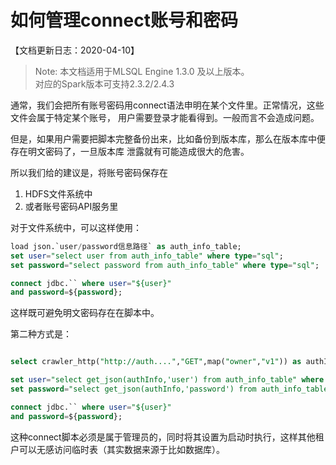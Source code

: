 # 如何管理connect账号和密码

【文档更新日志：2020-04-10】

> Note: 本文档适用于MLSQL Engine 1.3.0 及以上版本。  
> 对应的Spark版本可支持2.3.2/2.4.3

通常，我们会把所有账号密码用connect语法申明在某个文件里。正常情况，这些文件会属于特定某个账号，
用户需要登录才能看得到。一般而言不会造成问题。

但是，如果用户需要把脚本完整备份出来，比如备份到版本库，那么在版本库中便存在明文密码了，一旦版本库
泄露就有可能造成很大的危害。

所以我们给的建议是，将账号密码保存在

1. HDFS文件系统中
2. 或者账号密码API服务里

对于文件系统中，可以这样使用：

```sql
load json.`user/password信息路径` as auth_info_table;
set user="select user from auth_info_table" where type="sql";
set password="select password from auth_info_table" where type="sql";

connect jdbc.`` where user="${user}"
and password=${password};
```

这样既可避免明文密码存在在脚本中。

第二种方式是：

```sql

select crawler_http("http://auth....","GET",map("owner","v1")) as authInfo as auth_info_table;

set user="select get_json(authInfo,'user') from auth_info_table" where type="sql";
set password="select get_json(authInfo,'password') from auth_info_table" where type="sql";

connect jdbc.`` where user="${user}"
and password=${password};
```

这种connect脚本必须是属于管理员的，同时将其设置为启动时执行，这样其他租户可以无感访问临时表（其实数据来源于比如数据库）。
